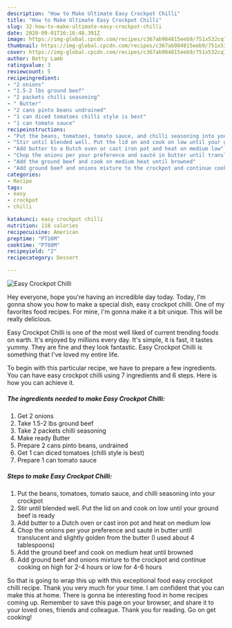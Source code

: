```yaml
---
description: "How to Make Ultimate Easy Crockpot Chilli"
title: "How to Make Ultimate Easy Crockpot Chilli"
slug: 32-how-to-make-ultimate-easy-crockpot-chilli
date: 2020-09-01T16:16:48.391Z
image: https://img-global.cpcdn.com/recipes/c367ab984815eeb9/751x532cq70/easy-crockpot-chilli-recipe-main-photo.jpg
thumbnail: https://img-global.cpcdn.com/recipes/c367ab984815eeb9/751x532cq70/easy-crockpot-chilli-recipe-main-photo.jpg
cover: https://img-global.cpcdn.com/recipes/c367ab984815eeb9/751x532cq70/easy-crockpot-chilli-recipe-main-photo.jpg
author: Betty Lamb
ratingvalue: 3
reviewcount: 5
recipeingredient:
- "2 onions"
- "1.5-2 lbs ground beef"
- "2 packets chilli seasoning"
- " Butter"
- "2 cans pinto beans undrained"
- "1 can diced tomatoes chilli style is best"
- "1 can tomato sauce"
recipeinstructions:
- "Put the beans, tomatoes, tomato sauce, and chilli seasoning into your crockpot"
- "Stir until blended well. Put the lid on and cook on low until your ground beef is ready"
- "Add butter to a Dutch oven or cast iron pot and heat on medium low"
- "Chop the onions per your preference and sauté in butter until translucent and slightly golden from the butter (I used about 4 tablespoons)"
- "Add the ground beef and cook on medium heat until browned"
- "Add ground beef and onions mixture to the crockpot and continue cooking on high for 2-4 hours or low for 4-6 hours"
categories:
- Recipe
tags:
- easy
- crockpot
- chilli

katakunci: easy crockpot chilli 
nutrition: 118 calories
recipecuisine: American
preptime: "PT16M"
cooktime: "PT60M"
recipeyield: "2"
recipecategory: Dessert

---
```



![Easy Crockpot Chilli](https://img-global.cpcdn.com/recipes/c367ab984815eeb9/751x532cq70/easy-crockpot-chilli-recipe-main-photo.jpg)

Hey everyone, hope you're having an incredible day today. Today, I'm gonna show you how to make a special dish, easy crockpot chilli. One of my favorites food recipes. For mine, I'm gonna make it a bit unique. This will be really delicious.

Easy Crockpot Chilli is one of the most well liked of current trending foods on earth. It's enjoyed by millions every day. It's simple, it is fast, it tastes yummy. They are fine and they look fantastic. Easy Crockpot Chilli is something that I've loved my entire life.




To begin with this particular recipe, we have to prepare a few ingredients. You can have easy crockpot chilli using 7 ingredients and 6 steps. Here is how you can achieve it.

##### The ingredients needed to make Easy Crockpot Chilli:

1. Get 2 onions
1. Take 1.5-2 lbs ground beef
1. Take 2 packets chilli seasoning
1. Make ready  Butter
1. Prepare 2 cans pinto beans, undrained
1. Get 1 can diced tomatoes (chilli style is best)
1. Prepare 1 can tomato sauce




##### Steps to make Easy Crockpot Chilli:

1. Put the beans, tomatoes, tomato sauce, and chilli seasoning into your crockpot
1. Stir until blended well. Put the lid on and cook on low until your ground beef is ready
1. Add butter to a Dutch oven or cast iron pot and heat on medium low
1. Chop the onions per your preference and sauté in butter until translucent and slightly golden from the butter (I used about 4 tablespoons)
1. Add the ground beef and cook on medium heat until browned
1. Add ground beef and onions mixture to the crockpot and continue cooking on high for 2-4 hours or low for 4-6 hours




So that is going to wrap this up with this exceptional food easy crockpot chilli recipe. Thank you very much for your time. I am confident that you can make this at home. There is gonna be interesting food in home recipes coming up. Remember to save this page on your browser, and share it to your loved ones, friends and colleague. Thank you for reading. Go on get cooking!
